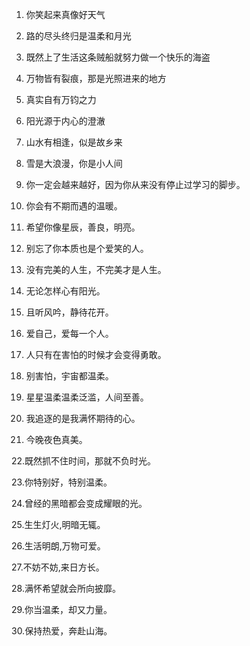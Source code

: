 1. 你笑起来真像好天气

2. 路的尽头终归是温柔和月光

3. 既然上了生活这条贼船就努力做一个快乐的海盗

4. 万物皆有裂痕，那是光照进来的地方

5. 真实自有万钧之力

6. 阳光源于内心的澄澈

7. 山水有相逢，似是故乡来

8. 雪是大浪漫，你是小人间

9. 你一定会越来越好，因为你从来没有停止过学习的脚步。

10. 你会有不期而遇的温暖。

11. 希望你像星辰，善良，明亮。

12. 别忘了你本质也是个爱笑的人。

13. 没有完美的人生，不完美才是人生。

14. 无论怎样心有阳光。

15. 且听风吟，静待花开。

16. 爱自己，爱每一个人。

17. 人只有在害怕的时候才会变得勇敢。

18. 别害怕，宇宙都温柔。

19. 星星温柔温柔泛滥，人间至善。

20. 我追逐的是我满怀期待的心。
21. 今晚夜色真美。

22.既然抓不住时间，那就不负时光。

23.你特别好，特别温柔。

24.曾经的黑暗都会变成耀眼的光。

25.生生灯火,明暗无辄。

26.生活明朗,万物可爱。

27.不妨不妨,来日方长。

28.满怀希望就会所向披靡。

29.你当温柔，却又力量。

30.保持热爱，奔赴山海。
